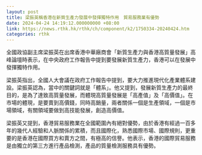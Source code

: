 ```yaml
---
layout: post
title: 梁振英稱香港在新質生產力發展中發揮獨特作用　貿易服務業有優勢
date: 2024-04-24 14:19:12.000000000 +08:00
link: https://news.rthk.hk/rthk/ch/component/k2/1750334-20240424.htm
categories: rthk
---
```


全國政協副主席梁振英在出席香港中華廠商會「新質生產力與香港高質量發展」高峰論壇時表示，在中央政府工作報告中提到要發展新質生產力，香港可以在發展中發揮獨特作用。

梁振英指出，全國人大會議在政府工作報告中提到，要大力推進現代化產業體系建設。梁振英認為，當中的關鍵詞就是「體系」。他又提到，發展新質生產力的最終目的，是為了達致高質量發展，而體現高質量發展是「高產值」及「高價值」。在市場的體現，是要賣到高價錢，同時高銷量，兩者關係一個是生產領域，一個是市場領域，有關領域要做到高技能發展，創造高價值。

梁振英又提到，香港貿易服務業在全國範圍內有絕對優勢，由於香港有經過一百多年的幾代人經驗和人脈關係的累積，而且國際化，熟悉國際市場、國際規則，更重要的是香港在國際買方和賣方之間，有極高的信譽。他表示，香港的國際貿易服務是由獨立的第三方進行產品檢測，產品的質量檢測服務具有優勢。
